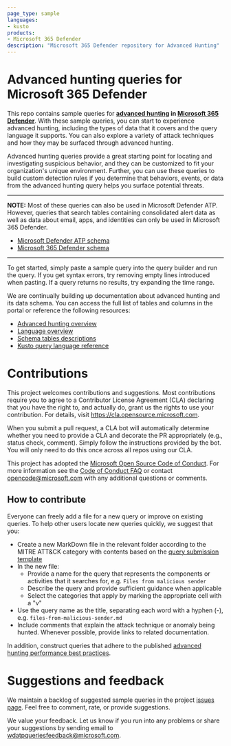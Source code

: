 ```yaml
---
page_type: sample
languages: 
- kusto
products: 
- Microsoft 365 Defender
description: "Microsoft 365 Defender repository for Advanced Hunting"
---
```

# Advanced hunting queries for Microsoft 365 Defender
This repo contains sample queries for **[advanced hunting](https://security.microsoft.com/hunting) in [Microsoft 365 Defender](https://aka.ms/mtp-docs)**. With these sample queries, you can start to experience advanced hunting, including the types of data that it covers and the query language it supports. You can also explore a variety of attack techniques and how they may be surfaced through advanced hunting.

Advanced hunting queries provide a great starting point for locating and investigating suspicious behavior, and they can be customized to fit your organization's unique environment. Further, you can use these queries to build custom detection rules if you determine that behaviors, events, or data from the advanced hunting query helps you surface potential threats.

---
**NOTE:** Most of these queries can also be used in Microsoft Defender ATP. However, queries that search tables containing consolidated alert data as well as data about email, apps, and identities can only be used in Microsoft 365 Defender.

- [Microsoft Defender ATP schema](https://docs.microsoft.com/windows/security/threat-protection/microsoft-defender-atp/advanced-hunting-schema-reference)
- [Microsoft 365 Defender schema](https://docs.microsoft.com/microsoft-365/security/mtp/advanced-hunting-schema-tables)
---

To get started, simply paste a sample query into the query builder and run the query. If you get syntax errors, try removing empty lines introduced when pasting. If a query returns no results, try expanding the time range. 

We are continually building up documentation about advanced hunting and its data schema. You can access the full list of tables and columns in the portal or reference the following resources:

- [Advanced hunting overview](https://docs.microsoft.com/microsoft-365/security/mtp/advanced-hunting-overview)
- [Language overview](https://docs.microsoft.com/microsoft-365/security/mtp/advanced-hunting-query-language)
- [Schema tables descriptions](https://docs.microsoft.com/microsoft-365/security/mtp/advanced-hunting-schema-tables)
- [Kusto query language reference](https://docs.microsoft.com/azure/kusto/query/)

# Contributions

This project welcomes contributions and suggestions.  Most contributions require you to agree to a
Contributor License Agreement (CLA) declaring that you have the right to, and actually do, grant us
the rights to use your contribution. For details, visit https://cla.opensource.microsoft.com.

When you submit a pull request, a CLA bot will automatically determine whether you need to provide
a CLA and decorate the PR appropriately (e.g., status check, comment). Simply follow the instructions
provided by the bot. You will only need to do this once across all repos using our CLA.

This project has adopted the [Microsoft Open Source Code of Conduct](https://opensource.microsoft.com/codeofconduct/).
For more information see the [Code of Conduct FAQ](https://opensource.microsoft.com/codeofconduct/faq/) or
contact [opencode@microsoft.com](mailto:opencode@microsoft.com) with any additional questions or comments.

## How to contribute

Everyone can freely add a file for a new query or improve on existing queries. To help other users locate new queries quickly, we suggest that you:

- Create a new MarkDown file in the relevant folder according to the MITRE ATT&CK category with contents based on the [query submission template](https://github.com/microsoft/Microsoft-threat-protection-Hunting-Queries/blob/master/00-query-submission-template.md)   
- In the new file:
    - Provide a name for the query that represents the components or activities that it searches for, e.g. `Files from malicious sender` 
    - Describe the query and provide sufficient guidance when applicable
    - Select the categories that apply by marking the appropriate cell with a "v"
- Use the query name as the title, separating each word with a hyphen (-), e.g. `files-from-malicious-sender.md`
- Include comments that explain the attack technique or anomaly being hunted. Whenever possible, provide links to related documentation.

In addition, construct queries that adhere to the published [advanced hunting performance best practices](https://docs.microsoft.com//microsoft-365/security/mtp/advanced-hunting-best-practices).

# Suggestions and feedback
We maintain a backlog of suggested sample queries in the project [issues page](https://github.com/microsoft/Microsoft-threat-protection-Hunting-Queries/issues). Feel free to comment, rate, or provide suggestions.

We value your feedback. Let us know if you run into any problems or share your suggestions by sending email to wdatpqueriesfeedback@microsoft.com.
